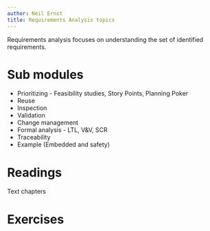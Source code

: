 ```yaml
---
author: Neil Ernst
title: Requirements Analysis topics 
---
```


Requirements analysis focuses on understanding the set of identified requirements. 

# Sub modules
- Prioritizing - Feasibility studies, Story Points, Planning Poker 
- Reuse 
- Inspection
- Validation
- Change management
- Formal analysis - LTL, V&V, SCR
- Traceability
- Example (Embedded and safety)

# Readings
Text chapters 

# Exercises


